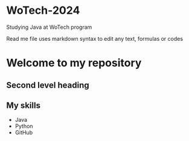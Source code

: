 # WoTech-2024
Studying Java at WoTech program

Read me file uses markdown syntax to edit any text, formulas or codes

# Welcome to my repository

## Second level heading

## My skills
- Java
- Python
- GitHub
